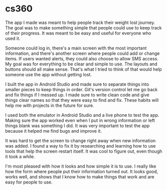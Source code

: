 # cs360
 The app I made was meant to help people track their weight lost journey.  The goal was to make something simple that people could use to keep track of their progress.  It was meant to be easy and useful for everyone who used it.

 Someone could log in, there's a main screen with the most important information, and there's another screen where people could add or change items.  If users wanted alerts, they could also choose to allow SMS access.  My goal was for everything to be clear and simple to use. The layouts and buttons should all make sense.  That's what I tried to think of that would help someone use the app without getting lost.

 I built the app in Android Studio and made sure to separate things into smaller pieces to keep things in order.  Git's version control let me go back and fix things if I messed up.  I made sure to write clean code and give things clear names so that they were easy to find and fix.  These habits will help me with projects in the future for sure.

 I used both the emulator in Android Studio and a live phone to test the app.  Making sure the app worked even when I put in wrong information or left things blank was something I did.  It was very important to test the app because it helped me find bugs and improve it.


 It was hard to get the screen to change right away when new information was added.  I found a way to fix it by researching and learning how to use tools that help the screen restart itself.  It was cool to figure out, even though it took a while.

 I'm most pleased with how it looks and how simple it is to use.  I really like how the form where people put their information turned out.  It looks good, works well, and shows that I know how to make things that work and are easy for people to use.
